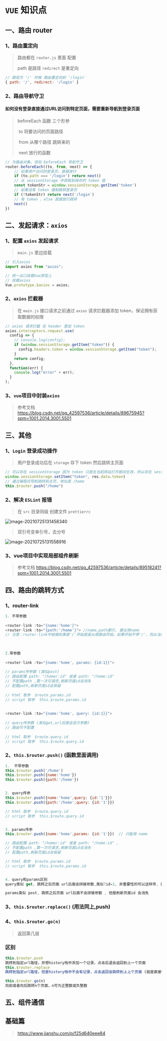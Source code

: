 # `VUE` 知识点 

## 一、路由 router

### 1、路由重定向

> 路由都在 `router.js` 里面 配置
>
> path 是路径  `redirect` 是重定向

```javascript
// 路径为 '/' 时候 路由重定向到 '/login'
{ path: '/', redirect: '/login' }
```

### 2、路由导航守卫

#### 如何没有登录直接通过URL访问到特定页面，需要重新导航到登录页面

> beforeEach 函数 三个形参  
>
> ​	to	将要访问的页面路径
>
> ​	from	从哪个路径 跳转来的
>
> ​	next	放行的函数

```javascript
// 为路由对象，添加 beforeEach 导航守卫
router.beforeEach((to, from, next) => {
	// 如果用户访问的登录页，直接放行
	if (to.path === '/login') return next()
	// 从 sessionStorage 中获取到保存的 token 值
	const tokenStr = window.sessionStorage.getItem('token')
	// 如果没有 token 强制跳转登录页
	if (!tokenStr) return next('/login')
	// 有 token ，else 直接放行跳转
	next()
})
```





## 二、发起请求：`axios` 

### 1、配置 `axios` 发起请求

> `main.js` 里边挂载

```javascript
// 引入axios
import axios from "axios";

// 统一出口挂载Vue原型上
// 挂载axios
Vue.prototype.$axios = axios;
```

### 2、`axios` 拦截器

> 在 `main.js` 接口请求之前通过 `axios` 请求拦截器添加 token，保证拥有获取数据的权限

```javascript
// axios 请求拦截 在 header 里加 token
axios.interceptors.request.use(
  config => {
    // console.log(config);
    if (window.sessionStorage.getItem("token")) {
      config.headers.token = window.sessionStorage.getItem("token");
    }
    return config;
  },
  function(err) {
    console.log("error" + err);
  }
);
```

###  3、`vue`项目中封装`axios`

> 参考文档   https://blog.csdn.net/qq_42597536/article/details/89675945?spm=1001.2014.3001.5501



## 三、其他

### 1、`Login` 登录成功操作

> 用户登录成功后在 `storage` 存下 token 然后跳转主页面

```javascript
// 可以存在 sessionStorage 因为 token 只是在当前网站打开期间生效，所以存在 sessionStorage里边
window.sessionStorage.setItem("token", res.data.token)
// 通过编程式导航跳转到主页，地址是 /home
this.$router.push("/home")
```



### 2、解决 `ESLint` 报错

> 在 `src` 目录同级 创建文件 `prettierrc`

![image-20210725131458340](C:\Users\wangy\AppData\Roaming\Typora\typora-user-images\image-20210725131458340.png)

> 双引号变单引号，去分号

![image-20210725131558916](C:\Users\wangy\AppData\Roaming\Typora\typora-user-images\image-20210725131558916.png)



### 3、vue项目中实现局部组件刷新

> 参考文档  https://blog.csdn.net/qq_42597536/article/details/89518241?spm=1001.2014.3001.5501



## 四、路由的跳转方式

### 1、router-link

```javascript
1. 不带参数
 
<router-link :to="{name:'home'}"> 
<router-link :to="{path:'/home'}"> //name,path都行, 建议用name  
// 注意：router-link中链接如果是'/'开始就是从根路由开始，如果开始不带'/'，则从当前路由开始。
 
 
 
2.带参数
 
<router-link :to="{name:'home', params: {id:1}}">  
 
// params传参数 (类似post)
// 路由配置 path: "/home/:id" 或者 path: "/home:id" 
// 不配置path ,第一次可请求,刷新页面id会消失
// 配置path,刷新页面id会保留
 
// html 取参  $route.params.id
// script 取参  this.$route.params.id
 
 
<router-link :to="{name:'home', query: {id:1}}"> 
 
// query传参数 (类似get,url后面会显示参数)
// 路由可不配置
 
// html 取参  $route.query.id
// script 取参  this.$route.query.id

```



### 2、`this.$router.push()` (函数里面调用)

```javascript
1.  不带参数
this.$router.push('/home')
this.$router.push({name:'home'})
this.$router.push({path:'/home'})


2. query传参 
this.$router.push({name:'home',query: {id:'1'}})
this.$router.push({path:'/home',query: {id:'1'}})

// html 取参  $route.query.id
// script 取参  this.$route.query.id


3. params传参
this.$router.push({name:'home',params: {id:'1'}})  // 只能用 name

// 路由配置 path: "/home/:id" 或者 path: "/home:id" ,
// 不配置path ,第一次可请求,刷新页面id会消失
// 配置path,刷新页面id会保留

// html 取参  $route.params.id
// script 取参  this.$route.params.id


4. query和params区别
query类似 get, 跳转之后页面 url后面会拼接参数,类似?id=1, 非重要性的可以这样传, 密码之类还是用params刷新页面id还在

params类似 post, 跳转之后页面 url后面不会拼接参数 , 但是刷新页面id 会消失
```



### 3、`this.$router.replace()` (用法同上,push)

### 4、`this.$router.go(n)`

> 返回第几层

### 区别

```javascript
this.$router.push
跳转到指定url路径，并想history栈中添加一个记录，点击后退会返回到上一个页面
this.$router.replace
跳转到指定url路径，但是history栈中不会有记录，点击返回会跳转到上上个页面 (就是直接替换了当前页面)

this.$router.go(n)
向前或者向后跳转n个页面，n可为正整数或负整数
```



## 五、组件通信



## 基础篇

> https://www.jianshu.com/p/f25d640eee84
